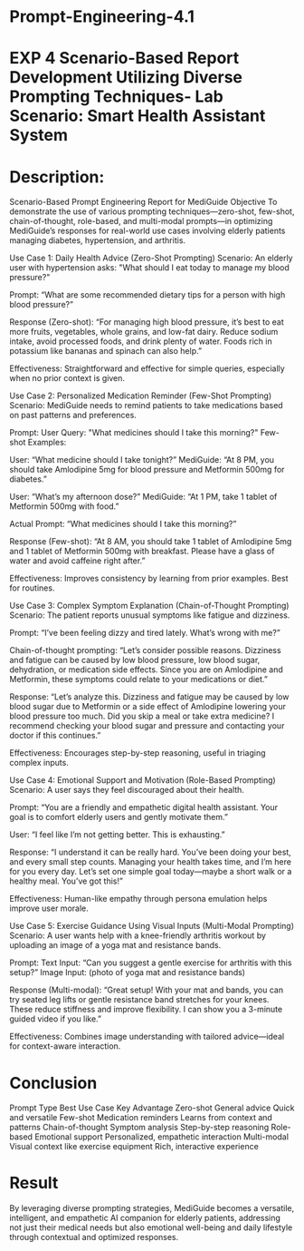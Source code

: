 # Prompt-Engineering-4.1
# EXP 4 Scenario-Based Report Development Utilizing Diverse Prompting Techniques- Lab Scenario: Smart Health Assistant System
# Description: 
Scenario-Based Prompt Engineering Report for MediGuide
Objective
To demonstrate the use of various prompting techniques—zero-shot, few-shot, chain-of-thought, role-based, and multi-modal prompts—in optimizing MediGuide’s responses for real-world use cases involving elderly patients managing diabetes, hypertension, and arthritis.

Use Case 1: Daily Health Advice (Zero-Shot Prompting)
Scenario:
An elderly user with hypertension asks:
"What should I eat today to manage my blood pressure?"

Prompt:
“What are some recommended dietary tips for a person with high blood pressure?”

Response (Zero-shot):
“For managing high blood pressure, it’s best to eat more fruits, vegetables, whole grains, and low-fat dairy. Reduce sodium intake, avoid processed foods, and drink plenty of water. Foods rich in potassium like bananas and spinach can also help.”

Effectiveness:
Straightforward and effective for simple queries, especially when no prior context is given.

Use Case 2: Personalized Medication Reminder (Few-Shot Prompting)
Scenario:
MediGuide needs to remind patients to take medications based on past patterns and preferences.

Prompt:
User Query: "What medicines should I take this morning?"
Few-shot Examples:

User: “What medicine should I take tonight?”
MediGuide: “At 8 PM, you should take Amlodipine 5mg for blood pressure and Metformin 500mg for diabetes.”

User: “What’s my afternoon dose?”
MediGuide: “At 1 PM, take 1 tablet of Metformin 500mg with food.”

Actual Prompt: “What medicines should I take this morning?”

Response (Few-shot):
“At 8 AM, you should take 1 tablet of Amlodipine 5mg and 1 tablet of Metformin 500mg with breakfast. Please have a glass of water and avoid caffeine right after.”

Effectiveness:
Improves consistency by learning from prior examples. Best for routines.

Use Case 3: Complex Symptom Explanation (Chain-of-Thought Prompting)
Scenario:
The patient reports unusual symptoms like fatigue and dizziness.

Prompt:
“I’ve been feeling dizzy and tired lately. What’s wrong with me?”

Chain-of-thought prompting:
“Let’s consider possible reasons. Dizziness and fatigue can be caused by low blood pressure, low blood sugar, dehydration, or medication side effects. Since you are on Amlodipine and Metformin, these symptoms could relate to your medications or diet.”

Response:
“Let’s analyze this. Dizziness and fatigue may be caused by low blood sugar due to Metformin or a side effect of Amlodipine lowering your blood pressure too much. Did you skip a meal or take extra medicine? I recommend checking your blood sugar and pressure and contacting your doctor if this continues.”

Effectiveness:
Encourages step-by-step reasoning, useful in triaging complex inputs.

Use Case 4: Emotional Support and Motivation (Role-Based Prompting)
Scenario:
A user says they feel discouraged about their health.

Prompt:
“You are a friendly and empathetic digital health assistant. Your goal is to comfort elderly users and gently motivate them.”

User: “I feel like I’m not getting better. This is exhausting.”

Response:
“I understand it can be really hard. You’ve been doing your best, and every small step counts. Managing your health takes time, and I’m here for you every day. Let’s set one simple goal today—maybe a short walk or a healthy meal. You’ve got this!”

Effectiveness:
Human-like empathy through persona emulation helps improve user morale.

Use Case 5: Exercise Guidance Using Visual Inputs (Multi-Modal Prompting)
Scenario:
A user wants help with a knee-friendly arthritis workout by uploading an image of a yoga mat and resistance bands.

Prompt:
Text Input: “Can you suggest a gentle exercise for arthritis with this setup?”
Image Input: (photo of yoga mat and resistance bands)

Response (Multi-modal):
“Great setup! With your mat and bands, you can try seated leg lifts or gentle resistance band stretches for your knees. These reduce stiffness and improve flexibility. I can show you a 3-minute guided video if you like.”

Effectiveness:
Combines image understanding with tailored advice—ideal for context-aware interaction.

# Conclusion
Prompt Type	Best Use Case	Key Advantage
Zero-shot	General advice	Quick and versatile
Few-shot	Medication reminders	Learns from context and patterns
Chain-of-thought	Symptom analysis	Step-by-step reasoning
Role-based	Emotional support	Personalized, empathetic interaction
Multi-modal	Visual context like exercise equipment	Rich, interactive experience

# Result
By leveraging diverse prompting strategies, MediGuide becomes a versatile, intelligent, and empathetic AI companion for elderly patients, addressing not just their medical needs but also emotional well-being and daily lifestyle through contextual and optimized responses.




